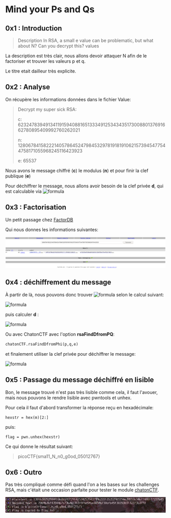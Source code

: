 #  Mind your Ps and Qs

## 0x1 : Introduction

>Description
>In RSA, a small e value can be problematic, but what about N? Can you decrypt this? values

La description est très clair, nous allons devoir attaquer N afin de le factoriser et trouver les valeurs p et q.

Le titre etait dailleur très explicite.

## 0x2 : Analyse

On récupère les informations données dans le fichier Value:

>Decrypt my super sick RSA:
>
>c: 62324783949134119159408816513334912534343517300880137691662780895409992760262021
>
>n: 1280678415822214057864524798453297819181910621573945477544758171055968245116423923
>
>e: 65537

Nous avons le message chiffré (**c**) le modulus (**n**) et pour finir la clef publique (**e**)

Pour déchiffrer le message, nous allons avoir besoin de la clef privée **d**, qui est calculable via ![formula](https://render.githubusercontent.com/render/math?math=phi%28n%29)

## 0x3 : Factorisation

Un petit passage chez [FactorDB](http://factordb.com/index.php?query=1280678415822214057864524798453297819181910621573945477544758171055968245116423923)

Qui nous donnes les informations suivantes:

![résultat factorisation](./IMG/factordb.png)

## 0x4 : déchiffrement du message

À partir de là, nous pouvons donc trouver ![formula](https://render.githubusercontent.com/render/math?math=phi%28n%29) selon le calcul suivant:

![formula](https://render.githubusercontent.com/render/math?math=phi%28n%29=%28p-1\%29*%28q-1\%29)

puis calculer **d** :

![formula](https://render.githubusercontent.com/render/math?math=d=e^{-1}mod%28phi%28n%29%29)

Ou avec ChatonCTF avec l'option **rsaFindDfromPQ**:

```python
chatonCTF.rsaFindDfromPhi(p,q,e)
```

et finalement utiliser la clef privée pour déchiffrer le message:

![formula](https://render.githubusercontent.com/render/math?math=m=c^dmod%28n%29)

## 0x5 : Passage du message déchiffré en lisible

Bon, le message trouvé n'est pas très lisible comme cela, il faut l'avouer,
mais nous pouvons le rendre lisible avec pwntools et unhex.

Pour cela il faut d'abord transformer la réponse reçu en hexadécimale:

```python3 
hexstr = hex(m)[2:]
```

puis:

```python3
flag = pwn.unhex(hexstr)
```

Ce qui donne le résultat suivant:

>picoCTF{sma11_N_n0_g0od_05012767}

## 0x6 : Outro

Pas très compliqué comme défi quand l'on a les bases sur les challenges RSA,
mais c'était une occasion parfaite pour tester le module [chatonCTF](https://github.com/tiphergane/chatonCTF).

![chatonCTF en marche](./IMG/chatonCTF.png)
